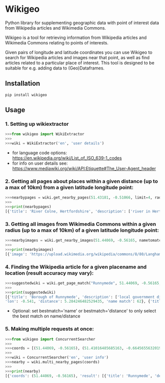 # Wikigeo

Python library for supplementing geographic data with point of interest data from Wikipedia articles and Wikimedia Commons.

Wikigeo is a tool for retrieving information from Wikipedia articles and Wikimedia Commons relating to points of interests.

Given pairs of longitude and latitude coordinates you can use Wikigeo to search for Wikipedia articles and images near that point, as well as find articles related to a particular place of interest. This tool is designed to be suitable for e.g. adding data to (Geo)Dataframes.

## Installation

```
pip install wikigeo
```

## Usage

### 1. Setting up wikiextractor

```python
>>>from wikigeo import WikiExtractor
>>>
>>>wiki = WikiExtractor('en', 'user details')
```

+ for language code options: https://en.wikipedia.org/wiki/List_of_ISO_639-1_codes
+ for info on user details see: https://www.mediawiki.org/wiki/API:Etiquette#The_User-Agent_header


### 2. Getting all pages about places within a given distance (up to a max of 10km) from a given latitude longitude point:

```python
>>>nearbypages = wiki.get_nearby_pages(51.43181, -0.51066, limit=4, radiusmetres=10000)
>>>
>>>print(nearbypages)
[{'title': 'River Colne, Hertfordshire', 'description': ['river in Hertfordshire, England'], 'coordinates': {'lat': 51.43305556, 'lon': -0.51527778}, 'label': ['River Colne'], 'image': 'https://upload.wikimedia.org/wikipedia/commons/8/8f/RiverColneStaines01.JPG'}]
```

### 3. Getting all images from Wikimedia Commons within a given radius (up to a max of 10km) of a given latitude longitude point:

```python
>>>nearbyimages = wiki.get_nearby_images(51.44069, -0.56165, nametomatch='Runnymede', matchfilter=40)
>>>
>>>print(nearbyimages)
[{'image': 'https://upload.wikimedia.org/wikipedia/commons/8/80/Langham_Pond%2C_Runnymede_-_geograph.org.uk_-_276735.jpg', 'title': 'File:Langham Pond, Runnymede - geograph.org.uk - 276735.jpg', 'url': 'https://commons.wikimedia.org/wiki/File:Langham_Pond,_Runnymede_-_geograph.org.uk_-_276735.jpg', 'name match': 100}]
```


### 4. Finding the Wikipedia article for a given placename and location (result accuracy may vary):

```python
>>>suggestedwiki = wiki.get_page_match("Runnymede", 51.44069, -0.56165, bestmatch=False, maxdistance=100)
>>>
>>>print(suggestedwiki)
[{'title': 'Borough of Runnymede', 'description': ['local government district with borough status in Surrey, England'], 'label': ['Runnymede'], 'image': 'https://upload.wikimedia.org/wikipedia/commons/7/79/Runnymede_UK_locator_map.svg', 'lat': 51.395, 
'lon': -0.541, 'distance': 5.284246482529435, 'name match': 62}, {'title': 'Runnymede', 'description': ['water-meadow alongside the River Thames in Surrey, England'], 'label': ['Runnymede'], 'image': 'https://upload.wikimedia.org/wikipedia/commons/5/55/RunnymedeMagnacartaisle.jpg', 'lat': 51.44444444, 'lon': -0.56527778, 'distance': 0.4878789100654987, 'name match': 100}] 
```

+ Optional: set bestmatch='name' or bestmatch='distance' to only select the best match on name/distance

### 5. Making multiple requests at once:

```python
>>>from wikigeo import ConcurrentSearcher
>>>
>>>coords = [(51.44069, -0.56165), (51.41016485685163, -0.6645655632019043)]
>>>
>>>wiki = ConcurrentSearcher('en', 'user info')
>>>nearby = wiki.multi_nearby_pages(coords)
>>>
>>>print(nearby)
[{'coords': (51.44069, -0.56165), 'result': [{'title': 'Runnymede', 'description': ['water-meadow alongside the River Thames in Surrey, England'], 'coordinates': {'lat': 51.44444444, 'lon': -0.56527778}, 'label': ['Runnymede'], 'image': 'https://upload.wikimedia.org/wikipedia/commons/5/55/RunnymedeMagnacartaisle.jpg'}]}, {'coords': (51.41016485685163, -0.6645655632019043), 'result': [{'title': 'Ascot, Berkshire', 'description': ['affluent small town in east Berkshire, England'], 'coordinates': {'lat': 51.4084, 'lon': -0.6707}, 'label': ['Ascot'], 'image': 'https://upload.wikimedia.org/wikipedia/commons/7/71/Geograph_1851274_5a75705a_High_Street%2C_Ascot.jpg'}]}]
```


